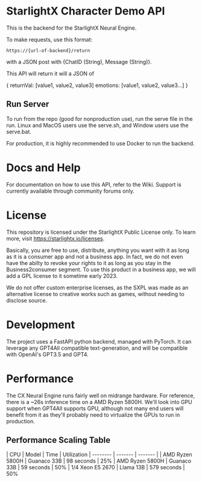 # StarlightX Character Demo API
This is the backend for the StarlightX Neural Engine.

To make requests, use this format:

`https://{url-of-backend}/return`

with a JSON post with 
{ChatID (String), Message (String)}.

This API will return it will a JSON of

{
    returnVal: [value1, value2, value3]
    emotions: [value1, value2, value3...]
}

## Run Server
To run from the repo (good for nonproduction use), run the serve file in the run. 
Linux and MacOS users use the serve.sh, and Window users use the serve.bat.

For production, it is highly recommended to use Docker to run the backend.

# Docs and Help
For documentation on how to use this API, refer to the Wiki.
Support is currently available through community forums only.


# License
This repository is licensed under the StarlightX Public License only.
To learn more, visit https://starlightx.io/licenses.

Basically, you are free to use, distribute, anything you want with it
as long as it is a consumer app and not a business app. In fact, we do
not even have the abilty to revoke your rights to it as long as you stay
in the Business2consumer segment. To use this product in
a business app, we will add a GPL license to it sometime early 2023.

We do not offer custom enterprise licenses, as the SXPL was made as
an alternative license to creative works such as games, without needing to
disclose source.


# Development
The project uses a FastAPI python backend, managed with PyTorch.
It can leverage any GPT4All compatible text-generation, and
will be compatible with OpenAI's GPT3.5 and GPT4.

# Performance
The CX Neural Engine runs fairly well on midrange hardware. For reference,
there is a ~26s inference time on a AMD Ryzen 5800H. We'll look into
GPU support when GPT4All supports GPU, although not many end users
will benefit from it as they'll probably need to virtualize the GPUs
to run in production.

## Performance Scaling Table
| CPU | Model | Time | Utilization
| -------- | ------- | ------- |
| AMD Ryzen 5800H | Guanaco 33B | 98 seconds | 25%
| AMD Ryzen 5800H | Guanaco 33B | 59 seconds | 50%
| 1/4 Xeon E5 2670 | Llama 13B | 579 seconds | 50%



